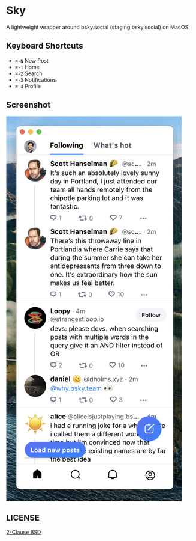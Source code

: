# Sky

A lightweight wrapper around bsky.social (staging.bsky.social) on MacOS.

## Keyboard Shortcuts

* `⌘-N` New Post
* `⌘-1` Home
* `⌘-2` Search
* `⌘-3` Notifications
* `⌘-4` Profile

## Screenshot

![](docs/screenshot.png)

## LICENSE

[2-Clause BSD](LICENSE)
